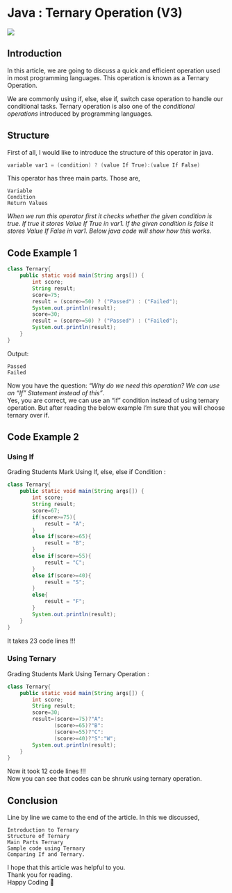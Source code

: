 # Java : Ternary Operation (V3)

![](/images/0_AmLgBqUJfksEgPbv.webp)

## Introduction

In this article, we are going to discuss a quick and efficient operation used in most programming languages. This operation is known as a Ternary Operation.

We are commonly using if, else, else if, switch case operation to handle our conditional tasks. Ternary operation is also one of the *conditional operations* introduced by programming languages.

## Structure

First of all, I would like to introduce the structure of this operator in java.

```java
variable var1 = (condition) ? (value If True):(value If False)
```

This operator has three main parts. Those are,
```
Variable
Condition
Return Values
```

*When we run this operator first it checks whether the given condition is true. If true it stores Value If True in var1. If the given condition is false it stores Value If False in var1. Below java code will show how this works.*

## Code Example 1
```java
class Ternary{
    public static void main(String args[]) {
        int score;
        String result;        
        score=75;
        result = (score>=50) ? ("Passed") : ("Failed");
        System.out.println(result);
        score=30;
        result = (score>=50) ? ("Passed") : ("Failed");
        System.out.println(result);
    }
}
```
Output:
```
Passed
Failed
```
Now you have the question: *“Why do we need this operation? We can use an “If” Statement instead of this”*.\
Yes, you are correct, we can use an “if” condition instead of using ternary operation. But after reading the below example I’m sure that you will choose ternary over if.

## Code Example 2

### Using If
Grading Students Mark Using If, else, else if Condition :
```java
class Ternary{
    public static void main(String args[]) {
        int score;
        String result;        
        score=67;
        if(score>=75){
            result = "A";
        }
        else if(score>=65){
            result = "B";
        }
        else if(score>=55){
            result = "C";
        }
        else if(score>=40){
            result = "S";
        }
        else{
            result = "F";
        }        
        System.out.println(result);
    }
}
```
It takes 23 code lines \!\!\!

### Using Ternary
Grading Students Mark Using Ternary Operation :
```java
class Ternary{
    public static void main(String args[]) {
        int score;
        String result;
        score=30;
        result=(score>=75)?"A":
               (score>=65)?"B":
               (score>=55)?"C":
               (score>=40)?"S":"W";
        System.out.println(result);
    }
}
```
Now it took 12 code lines \!\!\!\
Now you can see that codes can be shrunk using ternary operation.
## Conclusion
Line by line we came to the end of the article. In this we discussed,
```
Introduction to Ternary
Structure of Ternary
Main Parts Ternary
Sample code using Ternary
Comparing If and Ternary.
```

I hope that this article was helpful to you.\
Thank you for reading.\
Happy Coding 🙌
